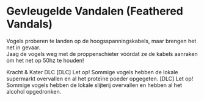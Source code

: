 # Gevleugelde Vandalen (Feathered Vandals)
Vogels proberen te landen op de hoogsspanningskabels, maar brengen het net in gevaar. 			  
Jaag de vogels weg met de proppenschieter vóórdat ze de kabels aanraken om het net op 50hz te houden!	  

Kracht & Kater DLC
[DLC] Let op! Sommige vogels hebben de lokale supermarkt overvallen en al het proteïne poeder opgegeten.
[DLC] Let op! Sommige vogels hebben de lokale slijterij overvallen en hebben al het alcohol opgedronken.  
